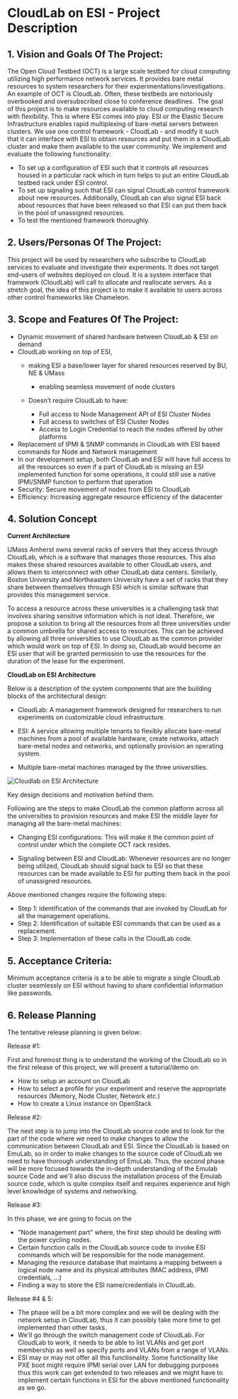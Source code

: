 # CloudLab on ESI - Project Description
## 1. Vision and Goals Of The Project:
The Open Cloud Testbed (OCT) is a large scale testbed for cloud computing utilizing high performance network services. It provides bare metal resources to system researchers for their experimentations/investigations. An example of OCT is CloudLab. Often, these testbeds are notoriously overbooked and oversubscribed close to conference deadlines.
​
The goal of this project is to make resources available to cloud computing research with flexibility. This is where ESI comes into play. ESI or the Elastic Secure Infrastructure enables rapid multiplexing of bare-metal servers between clusters. We use one control framework - CloudLab - and modify it such that it can interface with ESI to obtain resources and put them in a CloudLab cluster and make them available to the user community. We implement and evaluate the following functionality:
​
* To set up a configuration of ESI such that it controls all resources housed in a particular rack which in turn helps to put an entire CloudLab testbed rack under ESI control. 
* To set up signaling such that ESI can signal CloudLab control framework about new resources. Additionally, CloudLab can also signal ESI back about resources that have been released so that ESI can put them back in the pool of unassigned resources. 
* To test the mentioned framework thoroughly.
​
## 2. Users/Personas Of The Project:
This project will be used by researchers who subscribe to CloudLab services to evaluate and investigate their experiments. It does not target end-users of websites deployed on cloud. It is a system interface that framework (CloudLab) will call to allocate and reallocate servers. As a stretch goal, the idea of this project is to make it available to users across other control frameworks like Chameleon.
​
​
## 3. Scope and Features Of The Project:

* Dynamic movement of shared hardware between CloudLab & ESI on demand 
* CloudLab working on top of ESI, 
    * making ESI a base/lower layer for shared resources reserved by BU, NE & UMass 
        * enabling seamless movement of node clusters 

    * Doesn’t require CloudLab to have: 
        * Full access to Node Management API of ESI Cluster Nodes 
        * Full access to switches of ESI Cluster Nodes 
        * Access to Login Credential to reach the nodes offered by other platforms 
* Replacement of IPMI & SNMP commands in CloudLab with ESI based commands for Node and Network management 
* In our development setup, both CloudLab and ESI will have full access to all the resources so even if a part of CloudLab is missing an ESI implemented function for some operations, it could still use a native IPMI/SNMP function to perform that operation
* Security: Secure movement of nodes from ESI to CloudLab 
* Efficiency: Increasing aggregate resource efficiency of the datacenter  
## 4. Solution Concept

**Current Architecture**

UMass Amherst owns several racks of servers that they access through CloudLab, which is a software that manages those resources. This also makes these shared resources available to other CloudLab users, and allows them to interconnect with other CloudLab data centers. Similarly, Boston University and Northeastern University have a set of racks that they share between themselves through ESI which is similar software that provides this management service.

To access a resource across these universities is a challenging task that involves sharing sensitive information which is not ideal. Therefore, we propose a solution to bring all the resources from all three universities under a common umbrella for shared access to resources. This can be achieved by allowing all three universities to use CloudLab as the common provider which would work on top of ESI. In doing so, CloudLab would become an ESI user that will be granted permission to use the resources for the duration of the lease for the experiment.

**CloudLab on ESI Architecture** 

Below is a description of the system components that are the building blocks of the architectural design:

* CloudLab: A management framework designed for researchers to run experiments on customizable cloud infrastructure.

* ESI: A service allowing multiple tenants to flexibly allocate bare-metal machines from a pool of available hardware, create networks, attach bare-metal nodes and networks, and optionally provision an operating system.

* Multiple bare-metal machines managed by the three universities.


![Cloudlab on ESI Architecture](https://user-images.githubusercontent.com/60124910/134443639-f8aeba2b-f611-4e33-aeb8-d72ee4f4cc01.png)


Key design decisions and motivation behind them.

Following are the steps to make CloudLab the common platform across all the universities to provision resources and make ESI the middle layer for managing all the bare-metal machines:

* Changing ESI configurations: This will make it the common point of control under which the complete OCT rack resides. 

* Signaling between ESI and CloudLab: Whenever resources are no longer being utilized, CloudLab should signal back to ESI so that these resources can be made available to ESI for putting them back in the pool of unassigned resources.

Above mentioned changes require the following steps:

* Step 1: Identification of the commands that are invoked by CloudLab for all the management operations.
* Step 2: Identification of suitable ESI commands that can be used as a replacement.
* Step 3: Implementation of these calls in the CloudLab code.
## 5. Acceptance Criteria:
Minimum acceptance criteria is a to be able to migrate a single CloudLab cluster seamlessly on ESI without having to share confidential information like passwords. 
## 6. Release Planning

The tentative release planning is given below: 

Release #1: 

First and foremost thing is to understand the working of the CloudLab so in the first release of this project, we will present a tutorial/demo on: 
* How to setup an account on CloudLab 
* How to select a profile for your experiment and reserve the appropriate resources (Memory, Node Cluster, Network etc.)
* How to create a Linux instance on OpenStack  

Release #2: 

The next step is to jump into the CloudLab source code and to look for the part of the code where we need to make changes to allow the communication between CloudLab and ESI. Since the CloudLab is based on EmuLab, so in order to make changes to the source code of CloudLab we need to have thorough understanding of EmuLab. Thus, the second phase will be more focused towards the in-depth understanding of the Emulab source Code and we'll also discuss the installation process of the Emulab source code, which is quite complex itself and requires experience and high level knowledge of systems and networking.  

Release #3: 

In this phase, we are going to focus on the
* "Node management part" where, the first step should be dealing with the power cycling nodes. 
* Certain function calls in the CloudLab source code to invoke ESI commands which will be responsible for the node management. 
* Managing the resource database that maintains a mapping between a logical node name and its physical attributes (MAC address, IPMI credentials, ...) 
* Finding a way to store the ESI name/credentials in CloudLab. 

Release #4 & 5:

* The phase will be a bit more complex and we will be dealing with the network setup in CloudLab, thus it can possibly take more time to get implemented than other tasks. 
* We'll go through the switch management code of CloudLab. For CloudLab to work, it needs to be able to list VLANs and get port membership as well as specify ports and VLANs from a range of VLANs.
* ESI may or may not offer all this functionality. Some functionality like PXE boot might require IPMI serial over LAN for debugging purposes thus this work can get extended to two releases and we might have to implement certain functions in ESI for the above mentioned functionality as we go.
